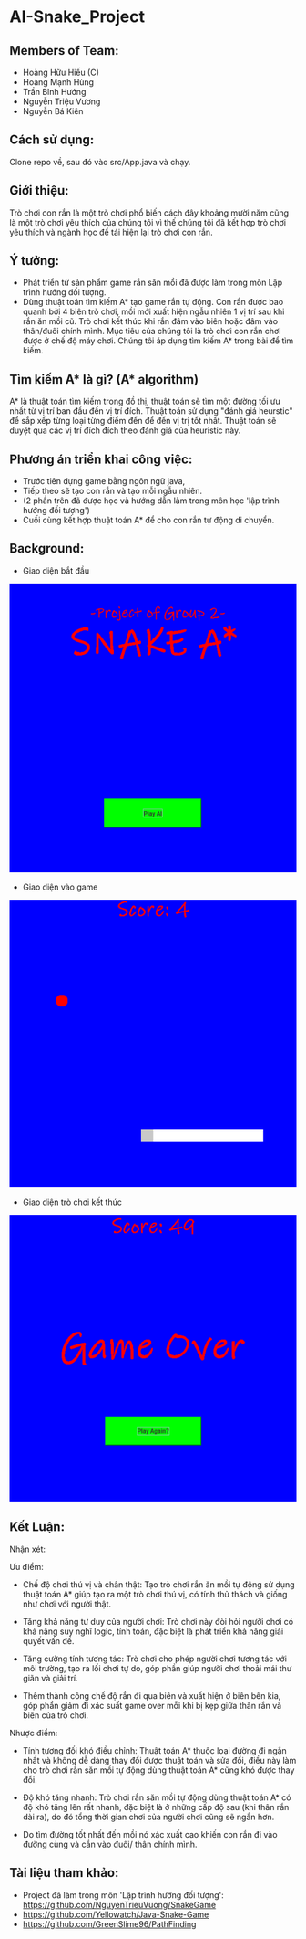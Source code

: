 # AI-Snake_Project
## Members of Team:
  + Hoàng Hữu Hiếu (C) 
  + Hoàng Mạnh Hùng
  + Trần Bỉnh Hướng
  + Nguyễn Triệu Vương
  + Nguyễn Bá Kiên
## Cách sử dụng:
Clone repo về, sau đó vào src/App.java và chạy.
## Giới thiệu:
Trò chơi con rắn là một trò chơi phổ biến cách đây khoảng mười năm cũng là một trò chơi yêu thích của chúng tôi vì thế chúng tôi đã kết hợp trò chơi yêu thích và ngành học để tái hiện lại trò chơi con rắn.

## Ý tưởng: 
- Phát triển từ sản phẩm game rắn săn mồi đã được làm trong môn Lập trình hướng đối tượng.
- Dùng thuật toán tìm kiếm A* tạo game rắn tự động. Con rắn được bao quanh bởi 4 biên trò chơi, mồi mới xuất hiện ngẫu nhiên 1 vị trí sau khi rắn ăn mồi cũ. Trò chơi kết thúc khi rắn đâm vào biên hoặc đâm vào thân/đuôi chính mình. Mục tiêu của chúng tôi là trò chơi con rắn chơi được ở chế độ máy chơi. Chúng tôi áp dụng tìm kiếm A* trong bài để tìm kiếm.

## Tìm kiếm A* là gì? (A* algorithm)
A* là thuật toán tìm kiếm trong đồ thị, thuật toán sẽ tìm một đường tối ưu nhất từ vị trí ban đầu đến vị trí đích. Thuật toán sử dụng "đánh giá heurstic" để sắp xếp từng loại từng điểm đến để đến vị trị tốt nhất. Thuật toán sẽ duyệt qua các vị trí đích đích theo đánh giá của heuristic này.

## Phương án triển khai công việc:
  + Trước tiên dựng game bằng ngôn ngữ java, 
  + Tiếp theo sẽ tạo con rắn và tạo mỗi ngẫu nhiên. 
  + (2 phần trên đã được học và hướng dẫn làm trong môn học 'lập trình hướng đối tượng')
  + Cuối cùng kết hợp thuật toán A* để cho con rắn tự động di chuyển.
  




## Background:
  + Giao diện bắt đầu
  
![Giao diện bắt đầu](images/background_start.png)
  + Giao diện vào game
  
![Giao diện vào game](images/background_playgame.png)
  + Giao diện trò chơi kết thúc
  
![Giao diện trò chơi kết thúc](images/background_gameover.png)


## Kết Luận: 
Nhận xét: 
 
  
Ưu điểm: 
  
 - Chế độ chơi thú vị và chân thật: Tạo trò chơi rắn ăn mồi tự động sử dụng thuật toán A* giúp tạo ra một trò chơi thú vị, có tính thử thách và giống như chơi với người thật.
  
- Tăng khả năng tư duy của người chơi: Trò chơi này đòi hỏi người chơi có khả năng suy nghĩ logic, tính toán, đặc biệt là phát triển khả năng giải quyết vấn đề.
          
 - Tăng cường tính tương tác: Trò chơi cho phép người chơi tương tác với môi trường, tạo ra lối chơi tự do, góp phần giúp người chơi thoải mái thư giãn và giải trí.
            
 - Thêm thành công chế độ rắn đi qua biên và xuất hiện ở biên bên kia, góp phần giảm đi xác suất game over mỗi khi bị kẹp giữa thân rắn và biên của trò chơi.
            
Nhược điểm: 

- Tính tương đối khó điều chỉnh: Thuật toán A* thuộc loại đường đi ngắn nhất và không dễ dàng thay đổi được thuật toán và sửa đổi, điều này làm cho trò chơi rắn săn mồi tự động dùng thuật toán A* cũng khó được thay đổi. 

- Độ khó tăng nhanh: Trò chơi rắn săn mồi tự động dùng thuật toán A* có độ khó tăng lên rất nhanh, đặc biệt là ở những cấp độ sau (khi thân rắn dài ra), do đó tổng thời gian chơi của người chơi cũng sẽ ngắn hơn.
 
- Do tìm đường tốt nhất đến mồi nó xác xuất cao khiến con rắn đi vào đường cùng và cắn vào đuôi/ thân chính mình.

## Tài liệu tham khảo:
  + Project đã làm trong môn 'Lập trình hướng đối tượng': https://github.com/NguyenTrieuVuong/SnakeGame
  + https://github.com/Yellowatch/Java-Snake-Game
  + https://github.com/GreenSlime96/PathFinding
